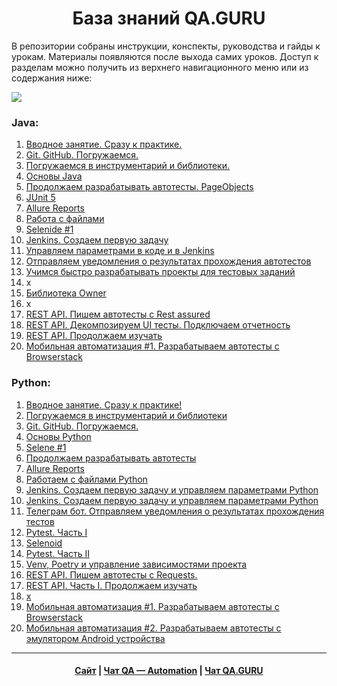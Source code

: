 <h1 align="center">База знаний QA.GURU</h1>

В репозитории собраны инструкции, конспекты, руководства и гайды к урокам. Материалы появляются после выхода самих уроков. Доступ к разделам можно получить из верхнего навигационного меню или из содержания ниже: 

![](https://raw.githubusercontent.com/qa-guru/knowledge-base/main/img/wiki_dot.png)

### Java:
1. [Вводное занятие. Сразу к практике.](https://github.com/qa-guru/knowledge-base/wiki/1.-%D0%92%D0%B2%D0%BE%D0%B4%D0%BD%D0%BE%D0%B5-%D0%B7%D0%B0%D0%BD%D1%8F%D1%82%D0%B8%D0%B5.-%D0%A1%D1%80%D0%B0%D0%B7%D1%83-%D0%BA-%D0%BF%D1%80%D0%B0%D0%BA%D1%82%D0%B8%D0%BA%D0%B5.)
2. [Git. GitHub. Погружаемся.](https://github.com/qa-guru/knowledge-base/wiki/2.-Git.-GitHub.-%D0%9F%D0%BE%D0%B3%D1%80%D1%83%D0%B6%D0%B0%D0%B5%D0%BC%D1%81%D1%8F.)
3. [Погружаемся в инструментарий и библиотеки.](https://github.com/qa-guru/knowledge-base/wiki/3.-%D0%9F%D0%BE%D0%B3%D1%80%D1%83%D0%B6%D0%B0%D0%B5%D0%BC%D1%81%D1%8F-%D0%B2-%D0%B8%D0%BD%D1%81%D1%82%D1%80%D1%83%D0%BC%D0%B5%D0%BD%D1%82%D0%B0%D1%80%D0%B8%D0%B9-%D0%B8-%D0%B1%D0%B8%D0%B1%D0%BB%D0%B8%D0%BE%D1%82%D0%B5%D0%BA%D0%B8)
4. [Основы Java](https://github.com/qa-guru/knowledge-base/wiki/4.-%D0%9E%D1%81%D0%BD%D0%BE%D0%B2%D1%8B-Java)  
5. [Продолжаем разрабатывать автотесты. PageObjects](https://github.com/qa-guru/knowledge-base/wiki/5.-%D0%9F%D1%80%D0%BE%D0%B4%D0%BE%D0%BB%D0%B6%D0%B0%D0%B5%D0%BC-%D1%80%D0%B0%D0%B7%D1%80%D0%B0%D0%B1%D0%B0%D1%82%D1%8B%D0%B2%D0%B0%D1%82%D1%8C-%D0%B0%D0%B2%D1%82%D0%BE%D1%82%D0%B5%D1%81%D1%82%D1%8B.-PageObjects)  
6. [JUnit 5](https://github.com/qa-guru/knowledge-base/wiki/6.-JUnit-5)
7. [Allure Reports](https://github.com/qa-guru/knowledge-base/wiki/7.-Allure-Reports)
8. [Работа с файлами](https://github.com/qa-guru/knowledge-base/wiki/8.-%D0%A0%D0%B0%D0%B1%D0%BE%D1%82%D0%B0-%D1%81-%D1%84%D0%B0%D0%B9%D0%BB%D0%B0%D0%BC%D0%B8)
9. [Selenide #1](https://github.com/qa-guru/knowledge-base/wiki/9.-Selenide-%231)
10. [Jenkins. Создаем первую задачу](https://github.com/qa-guru/knowledge-base/wiki/Jenkins.-%D0%A1%D0%BE%D0%B7%D0%B4%D0%B0%D0%B5%D0%BC-%D0%BF%D0%B5%D1%80%D0%B2%D1%83%D1%8E-%D0%B7%D0%B0%D0%B4%D0%B0%D1%87%D1%83) 
11. [Управляем параметрами в коде и в Jenkins](https://github.com/qa-guru/knowledge-base/wiki/11.-%D0%A3%D0%BF%D1%80%D0%B0%D0%B2%D0%BB%D1%8F%D0%B5%D0%BC-%D0%BF%D0%B0%D1%80%D0%B0%D0%BC%D0%B5%D1%82%D1%80%D0%B0%D0%BC%D0%B8-%D0%B2-%D0%BA%D0%BE%D0%B4%D0%B5-%D0%B8-%D0%B2-Jenkins) 
12. [Отправляем уведомления о результатах прохождения автотестов](https://github.com/qa-guru/knowledge-base/wiki/12.-%D0%9E%D1%82%D0%BF%D1%80%D0%B0%D0%B2%D0%BB%D1%8F%D0%B5%D0%BC-%D1%83%D0%B2%D0%B5%D0%B4%D0%BE%D0%BC%D0%BB%D0%B5%D0%BD%D0%B8%D1%8F-%D0%BE-%D1%80%D0%B5%D0%B7%D1%83%D0%BB%D1%8C%D1%82%D0%B0%D1%82%D0%B0%D1%85-%D0%BF%D1%80%D0%BE%D1%85%D0%BE%D0%B6%D0%B4%D0%B5%D0%BD%D0%B8%D1%8F-%D0%B0%D0%B2%D1%82%D0%BE%D1%82%D0%B5%D1%81%D1%82%D0%BE%D0%B2)
13. [Учимся быстро разрабатывать проекты для тестовых заданий](https://github.com/qa-guru/knowledge-base/wiki/13.-%D0%A3%D1%87%D0%B8%D0%BC%D1%81%D1%8F-%D0%B1%D1%8B%D1%81%D1%82%D1%80%D0%BE-%D1%80%D0%B0%D0%B7%D1%80%D0%B0%D0%B1%D0%B0%D1%82%D1%8B%D0%B2%D0%B0%D1%82%D1%8C-%D0%BF%D1%80%D0%BE%D0%B5%D0%BA%D1%82%D1%8B-%D0%B4%D0%BB%D1%8F-%D1%82%D0%B5%D1%81%D1%82%D0%BE%D0%B2%D1%8B%D1%85-%D0%B7%D0%B0%D0%B4%D0%B0%D0%BD%D0%B8%D0%B9)
14. x
15. [Библиотека Owner](https://github.com/qa-guru/knowledge-base/wiki/15.-%D0%91%D0%B8%D0%B1%D0%BB%D0%B8%D0%BE%D1%82%D0%B5%D0%BA%D0%B0-Owner)
16. x
17. [REST API. Пишем автотесты с Rest assured](https://github.com/qa-guru/knowledge-base/wiki/17.-REST-API.-%D0%9F%D0%B8%D1%88%D0%B5%D0%BC-%D0%B0%D0%B2%D1%82%D0%BE%D1%82%D0%B5%D1%81%D1%82%D1%8B-%D1%81-Rest-assured)
18. [REST API. Декомпозируем UI тесты. Подключаем отчетность](https://github.com/qa-guru/knowledge-base/wiki/18.-REST-API.-%D0%94%D0%B5%D0%BA%D0%BE%D0%BC%D0%BF%D0%BE%D0%B7%D0%B8%D1%80%D1%83%D0%B5%D0%BC-UI-%D1%82%D0%B5%D1%81%D1%82%D1%8B.-%D0%9F%D0%BE%D0%B4%D0%BA%D0%BB%D1%8E%D1%87%D0%B0%D0%B5%D0%BC-%D0%BE%D1%82%D1%87%D0%B5%D1%82%D0%BD%D0%BE%D1%81%D1%82%D1%8C)
19. [REST API. Продолжаем изучать](https://github.com/qa-guru/knowledge-base/wiki/19.-REST-API.-%D0%9F%D1%80%D0%BE%D0%B4%D0%BE%D0%BB%D0%B6%D0%B0%D0%B5%D0%BC-%D0%B8%D0%B7%D1%83%D1%87%D0%B0%D1%82%D1%8C)
20. [Мобильная автоматизация #1. Разрабатываем автотесты с Browserstack](https://github.com/qa-guru/knowledge-base/wiki/20.-Мобильная-автоматизация-%231.-Разрабатываем-автотесты-с-Browserstack)    

### Python:    
1. [Вводное занятие. Сразу к практике!](https://github.com/qa-guru/knowledge-base/wiki/1.-Вводное-занятие.-Сразу-к-практике!)
2. [Погружаемся в инструментарий и библиотеки](https://github.com/qa-guru/knowledge-base/wiki/2.-Погружаемся-в-инструментарий-и-библиотеки)    
3. [Git. GitHub. Погружаемся.](https://github.com/qa-guru/knowledge-base/wiki/3.-Git.-GitHub.-Погружаемся.)    
4. [Основы Python](https://github.com/qa-guru/knowledge-base/wiki/4.-Основы-Python)    
5. [Selene #1](https://github.com/qa-guru/knowledge-base/wiki/5.-Selene-%231)    
6. [Продолжаем разрабатывать автотесты](https://github.com/qa-guru/knowledge-base/wiki/6.-%D0%9F%D1%80%D0%BE%D0%B4%D0%BE%D0%BB%D0%B6%D0%B0%D0%B5%D0%BC-%D1%80%D0%B0%D0%B7%D1%80%D0%B0%D0%B1%D0%B0%D1%82%D1%8B%D0%B2%D0%B0%D1%82%D1%8C-%D0%B0%D0%B2%D1%82%D0%BE%D1%82%D0%B5%D1%81%D1%82%D1%8B)      
7. [Allure Reports](https://github.com/qa-guru/knowledge-base/wiki/7.-Allure-Reports-Python)     
8. [Работаем с файлами Python](https://github.com/qa-guru/knowledge-base/wiki/8.-Работаем-с-файлами-Python)   
9. [Jenkins. Создаем первую задачу и управляем параметрами Python](https://github.com/qa-guru/knowledge-base/wiki/9-и-10.-Jenkins.-Создаем-первую-задачу-и-управляем-параметрами-Python)    
10. [Jenkins. Создаем первую задачу и управляем параметрами Python](https://github.com/qa-guru/knowledge-base/wiki/9-и-10.-Jenkins.-Создаем-первую-задачу-и-управляем-параметрами-Python)    
11. [Телеграм бот. Отправляем уведомления о результатах прохождения тестов](https://github.com/qa-guru/knowledge-base/wiki/11.-Телеграм-бот.-Отправляем-уведомления-о-результатах-прохождения-тестов)     
12. [Pytest. Часть I](https://github.com/qa-guru/knowledge-base/wiki/12.-Pytest.-Часть-I)    
13. [Selenoid](https://github.com/qa-guru/knowledge-base/wiki/13.-Selenoid)    
14. [Pytest. Часть II](https://github.com/qa-guru/knowledge-base/wiki/14.-Pytest.-Часть-II)    
15. [Venv, Poetry и управление зависимостями проекта](https://github.com/qa-guru/knowledge-base/wiki/15.-Venv,-Poetry-и-управление-зависимостями-проекта)     
16. [REST API. Пишем автотесты с Requests.](https://github.com/qa-guru/knowledge-base/wiki/16.-REST-API.-Пишем-автотесты-с-Requests)    
17. [REST API. Часть I. Продолжаем изучать](https://github.com/qa-guru/knowledge-base/wiki/17.-REST-API.-Часть-I.-Продолжаем-изучать)     
18. [x]()    
19. [Мобильная автоматизация #1. Разрабатываем автотесты с Browserstack](https://github.com/qa-guru/knowledge-base/wiki/19.-Мобильная-автоматизация-%231.-Разрабатываем-автотесты-с-Browserstack)     
20. [Мобильная автоматизация #2. Разрабатываем автотесты с эмулятором Android устройства](https://github.com/qa-guru/knowledge-base/wiki/20.-Мобильная-автоматизация-%232.-Разрабатываем-автотесты-с-эмулятором-Android-устройства)    

---

<h4 align="center">
<a href="https://qa.guru/">Сайт</a> |
<a href="https://t.me/qa_automation">Чат QA — Automation</a> |
<a href="https://t.me/qa_guru_chat">Чат QA.GURU</a>
</h4>
